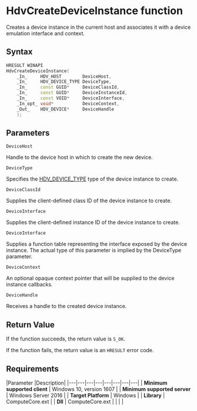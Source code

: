 # HdvCreateDeviceInstance function

Creates a device instance in the current host and associates it with a device emulation interface and context.

## Syntax

```C++
HRESULT WINAPI
HdvCreateDeviceInstance(
    _In_     HDV_HOST        DeviceHost,
    _In_     HDV_DEVICE_TYPE DeviceType,
    _In_     const GUID*     DeviceClassId,
    _In_     const GUID*     DeviceInstanceId,
    _In_     const VOID*     DeviceInterface,
    _In_opt_ void*           DeviceContext,
    _Out_    HDV_DEVICE*     DeviceHandle
    );
```

## Parameters

`DeviceHost` 

Handle to the device host in which to create the new device.

`DeviceType`

Specifies the [HDV_DEVICE_TYPE](./HdvDeviceType) type of the device instance to create.

`DeviceClassId`

Supplies the client-defined class ID of the device instance to create.

`DeviceInterface`

Supplies the client-defined instance ID of the device instance to create.

`DeviceInterface`

Supplies a function table representing the interface exposed by the device instance. The actual type of this parameter is implied by the DeviceType parameter.

`DeviceContext`

An optional opaque context pointer that will be supplied to the device instance callbacks.

`DeviceHandle`

Receives a handle to the created device instance.

## Return Value

If the function succeeds, the return value is `S_OK`.

If the function fails, the return value is an  `HRESULT` error code.

## Requirements

|Parameter     |Description|
|---|---|---|---|---|---|---|---| 
| **Minimum supported client** | Windows 10, version 1607 |
| **Minimum supported server** | Windows Server 2016 |
| **Target Platform** | Windows |
| **Library** | ComputeCore.ext |
| **Dll** | ComputeCore.ext |
|    |    | 